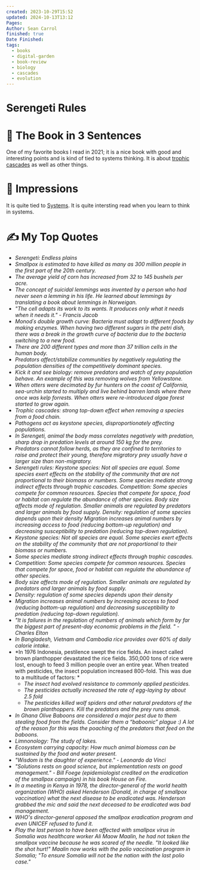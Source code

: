 ```yaml
---
created: 2023-10-29T15:52
updated: 2024-10-13T13:12
Pages: 
Author: Sean Carrol
finished: true
Date Finished: 
tags:
  - books
  - digital-garden
  - book-review
  - biology
  - cascades
  - evolution
---
```

# Serengeti Rules


# 🚀 The Book in 3 Sentences
One of my favorite books I read in 2021; it is a nice book with good and interesting points and is kind of tied to systems thinking.  It is about [trophic cascades](https://www.britannica.com/science/trophic-cascade) as well as other things. 


# 🎨 Impressions
It is quite tied to [Systems](../../Thinking/Systems.md). It is quite intersting read when you learn to think in systems. 


# ✍️ My Top  Quotes

- *Serengeti: Endless plains*
- *Smallpox is estimated to have killed as many as 300 million people in the first part of the 20th century.*
- *The average yield of corn has increased from 32 to 145 bushels per acre.*
- *The concept of suicidal lemmings was invented by a person who had never seen a lemming in his life. He learned about lemmings by translating a book about lemmings in Norweigan.*
- *"The cell adapts its work to its wants. It produces only what it needs when it needs it." - Francis Jacob*
- *Monod´s double growth curve:  Bacteria must adapt to different foods by making enzymes. When having two different sugars in the petri dish, there was a break in the growth curve of bacteria due to the bacteria switching to a new food.*
- *There are 200 different types and more than 37 trillion cells in the human body.*
- *Predators affect/stabilize communities by negatively regulating the population densities of the competitively dominant species.*
- *Kick it and see biology: remove predators and watch of prey population behave. An example of this was removing wolves from Yellowstone.*
- *When otters were decimated by fur hunters on the coast of California, sea-urchin started to multiply and live behind barren lands where there once was kelp forrests. When otters were re-introduced algae forest started to grow again.*
- *Trophic cascades: strong top-down effect when removing a species from a food chain.*
- *Pathogens act as keystone species, disproportionately affecting populations.*
- *In Serengeti, animal the body mass correlates negatively with predation, sharp drop in predation levels at around 150 kg for the prey.*
- *Predators cannot follow herds, as they are confined to territories to raise and protect their young, therefore migratory prey usually have a larger size than non-migratory.*
- *Serengeti rules: 
Keystone species: Not all species are equal. Some species exert effects on the stability of the community that are not proportional to their biomass or numbers.
Some species mediate strong indirect effects through trophic cascades.
Competition: Some species compete for common resources. Species that compete for space, food or habitat can regulate the abundance of other species.
Body size affects mode of regulation. Smaller animals are regulated by predators and larger animals by food supply.
Density: regulation of some species depends upon their density
Migration increases animal numbers by increasing access to food (reducing bottom-up regulation) and decreasing susceptibility to predation (reducing top-down regulation).*
- *Keystone species: Not all species are equal. Some species exert effects on the stability of the community that are not proportional to their biomass or numbers.*
- *Some species mediate strong indirect effects through trophic cascades.*
- *Competition: Some species compete for common resources. Species that compete for space, food or habitat can regulate the abundance of other species.*
- *Body size affects mode of regulation. Smaller animals are regulated by predators and larger animals by food supply.*
- *Density: regulation of some species depends upon their density*
- *Migration increases animal numbers by increasing access to food (reducing bottom-up regulation) and decreasing susceptibility to predation (reducing top-down regulation).*
- *"It is failures in the regulation of numbers of animals which form by far the biggest part of present-day economic problems in the field. " - Charles Elton*
- *In Bangladesh, Vietnam and Cambodia rice provides over 60% of daily calorie intake.*
- *In 1976 Indonesia, pestilence swept the rice fields. An insect called brown planthopper devastated the rice fields. 350,000 tons of rice were lost, enough to feed 3 million people over an entire year. When treated with pesticides, the insect population increased 800-fold. This was due to a multitude of factors: *
	- *The insect had evolved resistance to commonly applied pesticides.*
	- *The pesticides actually increased the rate of egg-laying by about 2.5 fold*
	- *The pesticides killed wolf spiders and other natural predators of the brown planthoppers. Kill the predators and the prey runs amok.*
- *In Ghana Olive Baboons are considered a major pest due to them stealing food from the fields. Consider them a “baboonic” plague :)
A lot of the reason for this was the poaching of the predators that feed on the baboons.*
- *Limnonology:  The study of lakes.*
- *Ecosystem carrying capacity: How much animal biomass can be sustained by the food and water present.*
- *"Wisdom is the daughter of experience." - Leonardo da Vinci*
- *"Solutions rests on good science, but implementation rests on good management." - Bill Foege (epidemiologist credited on the eradication of the smallpox campaign) in his book House on Fire.*
- *In a meeting in Kenya in 1978, the director-general of the world health organization (WHO) asked Henderson (Donald, in charge of smallpox vaccination) what the next disease to be eradicated was. Henderson grabbed the mic and said the next deceased to be eradicated was bad management.*
- *WHO's director-general opposed the smallpox eradication program and even UNICEF refused to fund it.*
- *Play the last person to have been affected with smallpox virus in Somalia was healthcare worker Ali Maow Maalin, he had not taken the smallpox vaccine because he was scared of the needle. "It looked like the shot hurt!" Maalin now works with the polio vaccination program in Somalia; "To ensure Somalia will not be the nation with the last polio case."*
